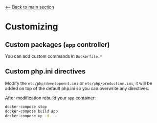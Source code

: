 [<-- Back to main section](../README.md)

# Customizing

## Custom packages (`app` controller)

You can add custom commands in `Dockerfile.*`

## Custom php.ini directives

Modify the `etc/php/development.ini` or `etc/php/production.ini`, it will be added on top of the default php.ini so you
can overwrite any directives.

After modification rebuild your `app` container:

```bash
docker-compose stop
docker-compose build app
docker-compose up -d
```
